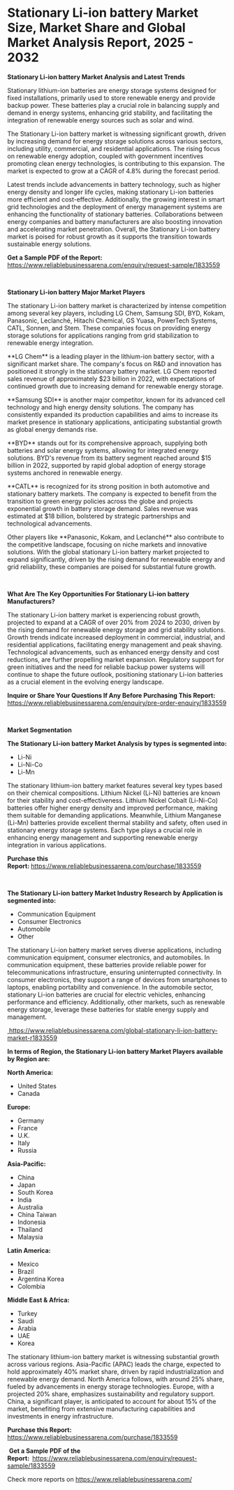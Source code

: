 <p><h1>Stationary Li-ion battery Market Size, Market Share and Global Market Analysis Report, 2025 - 2032</h1></p><p><strong>Stationary Li-ion battery Market Analysis and Latest Trends</strong></p>
<p><p>Stationary lithium-ion batteries are energy storage systems designed for fixed installations, primarily used to store renewable energy and provide backup power. These batteries play a crucial role in balancing supply and demand in energy systems, enhancing grid stability, and facilitating the integration of renewable energy sources such as solar and wind.</p><p>The Stationary Li-ion battery market is witnessing significant growth, driven by increasing demand for energy storage solutions across various sectors, including utility, commercial, and residential applications. The rising focus on renewable energy adoption, coupled with government incentives promoting clean energy technologies, is contributing to this expansion. The market is expected to grow at a CAGR of 4.8% during the forecast period.</p><p>Latest trends include advancements in battery technology, such as higher energy density and longer life cycles, making stationary Li-ion batteries more efficient and cost-effective. Additionally, the growing interest in smart grid technologies and the deployment of energy management systems are enhancing the functionality of stationary batteries. Collaborations between energy companies and battery manufacturers are also boosting innovation and accelerating market penetration. Overall, the Stationary Li-ion battery market is poised for robust growth as it supports the transition towards sustainable energy solutions.</p></p>
<p><strong>Get a Sample PDF of the Report:&nbsp;</strong> <a href="https://www.reliablebusinessarena.com/enquiry/request-sample/1833559?utm_campaign=3527&utm_medium=2&utm_source=Github&utm_content=ia&utm_term=26032025&utm_id=stationary-li-ion-battery">https://www.reliablebusinessarena.com/enquiry/request-sample/1833559</a></p>
<p>&nbsp;</p>
<p><strong>Stationary Li-ion battery Major Market Players</strong></p>
<p><p>The stationary Li-ion battery market is characterized by intense competition among several key players, including LG Chem, Samsung SDI, BYD, Kokam, Panasonic, Leclanché, Hitachi Chemical, GS Yuasa, PowerTech Systems, CATL, Sonnen, and Stem. These companies focus on providing energy storage solutions for applications ranging from grid stabilization to renewable energy integration.</p><p>**LG Chem** is a leading player in the lithium-ion battery sector, with a significant market share. The company's focus on R&D and innovation has positioned it strongly in the stationary battery market. LG Chem reported sales revenue of approximately $23 billion in 2022, with expectations of continued growth due to increasing demand for renewable energy storage.</p><p>**Samsung SDI** is another major competitor, known for its advanced cell technology and high energy density solutions. The company has consistently expanded its production capabilities and aims to increase its market presence in stationary applications, anticipating substantial growth as global energy demands rise.</p><p>**BYD** stands out for its comprehensive approach, supplying both batteries and solar energy systems, allowing for integrated energy solutions. BYD's revenue from its battery segment reached around $15 billion in 2022, supported by rapid global adoption of energy storage systems anchored in renewable energy.</p><p>**CATL** is recognized for its strong position in both automotive and stationary battery markets. The company is expected to benefit from the transition to green energy policies across the globe and projects exponential growth in battery storage demand. Sales revenue was estimated at $18 billion, bolstered by strategic partnerships and technological advancements.</p><p>Other players like **Panasonic, Kokam, and Leclanché** also contribute to the competitive landscape, focusing on niche markets and innovative solutions. With the global stationary Li-ion battery market projected to expand significantly, driven by the rising demand for renewable energy and grid reliability, these companies are poised for substantial future growth.</p></p>
<p>&nbsp;</p>
<p><strong>What Are The Key Opportunities For Stationary Li-ion battery Manufacturers?</strong></p>
<p><p>The stationary Li-ion battery market is experiencing robust growth, projected to expand at a CAGR of over 20% from 2024 to 2030, driven by the rising demand for renewable energy storage and grid stability solutions. Growth trends indicate increased deployment in commercial, industrial, and residential applications, facilitating energy management and peak shaving. Technological advancements, such as enhanced energy density and cost reductions, are further propelling market expansion. Regulatory support for green initiatives and the need for reliable backup power systems will continue to shape the future outlook, positioning stationary Li-ion batteries as a crucial element in the evolving energy landscape.</p></p>
<p><strong>Inquire or Share Your Questions If Any Before Purchasing This Report:</strong> <a href="https://www.reliablebusinessarena.com/enquiry/pre-order-enquiry/1833559?utm_campaign=3527&utm_medium=2&utm_source=Github&utm_content=ia&utm_term=26032025&utm_id=stationary-li-ion-battery">https://www.reliablebusinessarena.com/enquiry/pre-order-enquiry/1833559</a></p>
<p>&nbsp;</p>
<p><strong>Market Segmentation</strong></p>
<p><strong>The Stationary Li-ion battery Market Analysis by types is segmented into:</strong></p>
<p><ul><li>Li-Ni</li><li>Li-Ni-Co</li><li>Li-Mn</li></ul></p>
<p><p>The stationary lithium-ion battery market features several key types based on their chemical compositions. Lithium Nickel (Li-Ni) batteries are known for their stability and cost-effectiveness. Lithium Nickel Cobalt (Li-Ni-Co) batteries offer higher energy density and improved performance, making them suitable for demanding applications. Meanwhile, Lithium Manganese (Li-Mn) batteries provide excellent thermal stability and safety, often used in stationary energy storage systems. Each type plays a crucial role in enhancing energy management and supporting renewable energy integration in various applications.</p></p>
<p><strong>Purchase this Report:&nbsp;</strong><a href="https://www.reliablebusinessarena.com/purchase/1833559?utm_campaign=3527&utm_medium=2&utm_source=Github&utm_content=ia&utm_term=26032025&utm_id=stationary-li-ion-battery">https://www.reliablebusinessarena.com/purchase/1833559</a></p>
<p>&nbsp;</p>
<p><strong>The Stationary Li-ion battery Market Industry Research by Application is segmented into:</strong></p>
<p><ul><li>Communication Equipment</li><li>Consumer Electronics</li><li>Automobile</li><li>Other</li></ul></p>
<p><p>The stationary Li-ion battery market serves diverse applications, including communication equipment, consumer electronics, and automobiles. In communication equipment, these batteries provide reliable power for telecommunications infrastructure, ensuring uninterrupted connectivity. In consumer electronics, they support a range of devices from smartphones to laptops, enabling portability and convenience. In the automobile sector, stationary Li-ion batteries are crucial for electric vehicles, enhancing performance and efficiency. Additionally, other markets, such as renewable energy storage, leverage these batteries for stable energy supply and management.</p></p>
<p><a href="https://www.reliablebusinessarena.com/global-stationary-li-ion-battery-market-r1833559?utm_campaign=3527&utm_medium=2&utm_source=Github&utm_content=ia&utm_term=26032025&utm_id=stationary-li-ion-battery">&nbsp;https://www.reliablebusinessarena.com/global-stationary-li-ion-battery-market-r1833559</a></p>
<p><strong>In terms of Region, the Stationary Li-ion battery Market Players available by Region are:</strong></p>
<p>
    <p> <strong> North America: </strong>
        <ul>
            <li>United States</li>
            <li>Canada</li>
        </ul>
        </p> 
    <p> <strong> Europe: </strong>
        <ul>
            <li>Germany</li>
            <li>France</li>
            <li>U.K.</li>
            <li>Italy</li>
            <li>Russia</li>
        </ul>
        </p> 
    <p> <strong> Asia-Pacific: </strong>
        <ul>
            <li>China</li>
            <li>Japan</li>
            <li>South Korea</li>
            <li>India</li>
            <li>Australia</li>
            <li>China Taiwan</li>
            <li>Indonesia</li>
            <li>Thailand</li>
            <li>Malaysia</li>
        </ul>
        </p> 
    <p> <strong> Latin America: </strong>
        <ul>
            <li>Mexico</li>
            <li>Brazil</li>
            <li>Argentina Korea</li>
            <li>Colombia</li>
        </ul>
        </p> 
    <p> <strong> Middle East & Africa: </strong>
        <ul>
            <li>Turkey</li>
            <li>Saudi</li>
            <li>Arabia</li>
            <li>UAE</li>
            <li>Korea</li>
        </ul>
    </p>
    </p>
<p><p>The stationary lithium-ion battery market is witnessing substantial growth across various regions. Asia-Pacific (APAC) leads the charge, expected to hold approximately 40% market share, driven by rapid industrialization and renewable energy demand. North America follows, with around 25% share, fueled by advancements in energy storage technologies. Europe, with a projected 20% share, emphasizes sustainability and regulatory support. China, a significant player, is anticipated to account for about 15% of the market, benefiting from extensive manufacturing capabilities and investments in energy infrastructure.</p></p>
<p><strong>Purchase this Report: </strong><a href="https://www.reliablebusinessarena.com/purchase/1833559?utm_campaign=3527&utm_medium=2&utm_source=Github&utm_content=ia&utm_term=26032025&utm_id=stationary-li-ion-battery">https://www.reliablebusinessarena.com/purchase/1833559</a></p>
<p>&nbsp;<strong>Get a Sample PDF of the Report:&nbsp;&nbsp;</strong><a href="https://www.reliablebusinessarena.com/enquiry/request-sample/1833559?utm_campaign=3527&utm_medium=2&utm_source=Github&utm_content=ia&utm_term=26032025&utm_id=stationary-li-ion-battery">https://www.reliablebusinessarena.com/enquiry/request-sample/1833559</a></p>
<p><strong></strong></p>
<p>Check more reports on <a href="https://www.reliablebusinessarena.com/?utm_campaign=3527&utm_medium=2&utm_source=Github&utm_content=ia&utm_term=26032025&utm_id=stationary-li-ion-battery">https://www.reliablebusinessarena.com/</a></p>